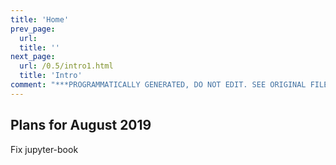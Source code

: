 ```yaml
---
title: 'Home'
prev_page:
  url: 
  title: ''
next_page:
  url: /0.5/intro1.html
  title: 'Intro'
comment: "***PROGRAMMATICALLY GENERATED, DO NOT EDIT. SEE ORIGINAL FILES IN /content***"
---
```

## Plans for August 2019

Fix jupyter-book
